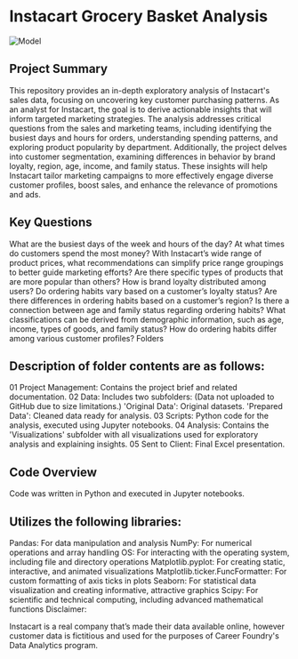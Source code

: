 # Instacart Grocery Basket Analysis

![Model](https://github.com/gillamrit92/Instacart-Grocery-Basket-Analysis/commit/e4959c9189c5247f0d2e73689a56ba154b399209)

## Project Summary

This repository provides an in-depth exploratory analysis of Instacart's sales data, focusing on uncovering key customer purchasing patterns. As an analyst for Instacart, the goal is to derive actionable insights that will inform targeted marketing strategies. The analysis addresses critical questions from the sales and marketing teams, including identifying the busiest days and hours for orders, understanding spending patterns, and exploring product popularity by department. Additionally, the project delves into customer segmentation, examining differences in behavior by brand loyalty, region, age, income, and family status. These insights will help Instacart tailor marketing campaigns to more effectively engage diverse customer profiles, boost sales, and enhance the relevance of promotions and ads.

## Key Questions

What are the busiest days of the week and hours of the day?
At what times do customers spend the most money?
With Instacart’s wide range of product prices, what recommendations can simplify price range groupings to better guide marketing efforts?
Are there specific types of products that are more popular than others?
How is brand loyalty distributed among users?
Do ordering habits vary based on a customer’s loyalty status?
Are there differences in ordering habits based on a customer’s region?
Is there a connection between age and family status regarding ordering habits?
What classifications can be derived from demographic information, such as age, income, types of goods, and family status?
How do ordering habits differ among various customer profiles?
Folders

## Description of folder contents are as follows:

01 Project Management: Contains the project brief and related documentation.
02 Data: Includes two subfolders: (Data not uploaded to GitHub due to size limitations.)
'Original Data': Original datasets.
'Prepared Data': Cleaned data ready for analysis.
03 Scripts: Python code for the analysis, executed using Jupyter notebooks.
04 Analysis: Contains the 'Visualizations' subfolder with all visualizations used for exploratory analysis and explaining insights.
05 Sent to Client: Final Excel presentation.

## Code Overview

Code was written in Python and executed in Jupyter notebooks.

## Utilizes the following libraries:

Pandas: For data manipulation and analysis
NumPy: For numerical operations and array handling
OS: For interacting with the operating system, including file and directory operations
Matplotlib.pyplot: For creating static, interactive, and animated visualizations
Matplotlib.ticker.FuncFormatter: For custom formatting of axis ticks in plots
Seaborn: For statistical data visualization and creating informative, attractive graphics
Scipy: For scientific and technical computing, including advanced mathematical functions
Disclaimer:

Instacart is a real company that’s made their data available online, however customer data is fictitious and used for the purposes of Career Foundry's Data Analytics program.
